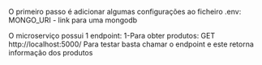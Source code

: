 O primeiro passo é adicionar algumas configurações ao ficheiro .env:
MONGO_URI - link para uma mongodb

O microserviço possui 1 endpoint:
1-Para obter produtos:
GET http://localhost:5000/
Para testar basta chamar o endpoint e este retorna informação dos produtos
